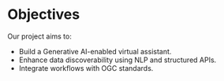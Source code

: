# Objectives

Our project aims to:

- Build a Generative AI-enabled virtual assistant.
- Enhance data discoverability using NLP and structured APIs.
- Integrate workflows with OGC standards.
